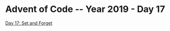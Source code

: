 # Advent of Code -- Year 2019 - Day 17

[Day 17: Set and Forget](https://adventofcode.com/2019/day/17)
